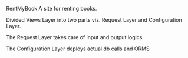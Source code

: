 RentMyBook
A site for renting books.



Divided Views Layer into two parts viz. Request Layer and Configuration Layer.


The Request Layer takes care of input and output logics.

The Configuration Layer deploys actual db calls and ORMS




